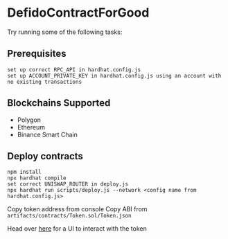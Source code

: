 # DefidoContractForGood

Try running some of the following tasks:

## Prerequisites

```shell
set up correct RPC_API in hardhat.config.js
set up ACCOUNT_PRIVATE_KEY in hardhat.config.js using an account with no existing transactions
```

## Blockchains Supported

- Polygon
- Ethereum
- Binance Smart Chain

## Deploy contracts

```shell
npm install
npx hardhat compile
set correct UNISWAP_ROUTER in deploy.js
npx hardhat run scripts/deploy.js --network <config name from hardhat.config.js>
```

Copy token address from console
Copy ABI from `artifacts/contracts/Token.sol/Token.json`

Head over [here](https://oneclickdapp.com/) for a UI to interact with the token

